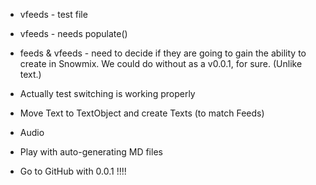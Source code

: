 * vfeeds - test file
* vfeeds - needs populate()

* feeds & vfeeds - need to decide if they are going to gain the ability to create in Snowmix. We could do without as a v0.0.1, for sure. (Unlike text.)

* Actually test switching is working properly

* Move Text to TextObject and create Texts (to match Feeds)

* Audio

* Play with auto-generating MD files

* Go to GitHub with 0.0.1 !!!!
